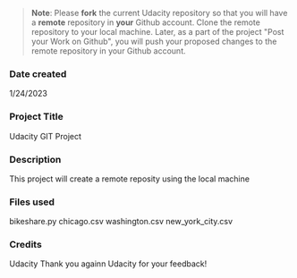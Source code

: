 >**Note**: Please **fork** the current Udacity repository so that you will have a **remote** repository in **your** Github account. Clone the remote repository to your local machine. Later, as a part of the project "Post your Work on Github", you will push your proposed changes to the remote repository in your Github account.

### Date created
1/24/2023
### Project Title
Udacity GIT Project

### Description
This project will create a remote reposity using the local machine

### Files used
bikeshare.py
chicago.csv
washington.csv
new_york_city.csv
### Credits
Udacity
Thank you againn Udacity for your feedback!
